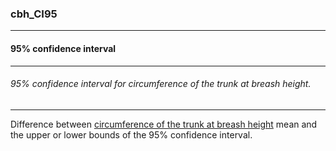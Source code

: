 ### cbh_CI95



------
#### 95% confidence interval



------
###### 95% confidence interval for circumference of the trunk at breash height.



------
Difference between [circumference of the trunk at breash height](./cbh.md) mean and the upper or lower bounds of the 95% confidence interval.